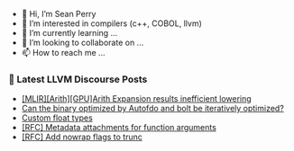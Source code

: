 - 👋 Hi, I’m Sean Perry
- 👀 I’m interested in compilers (c++, COBOL, llvm)
- 🌱 I’m currently learning ...
- 💞️ I’m looking to collaborate on ...
- 📫 How to reach me ...

<!---
s66perry/s66perry is a ✨ special ✨ repository because its `README.md` (this file) appears on your GitHub profile.
You can click the Preview link to take a look at your changes.
--->
### 📕 Latest LLVM Discourse Posts

<!-- DISCOURSE-LLVM:START -->
- [[MLIR][Arith][GPU]Arith Expansion results inefficient lowering](https://discourse.llvm.org/t/mlir-arith-gpu-arith-expansion-results-inefficient-lowering/77718#post_9)
- [Can the binary optimized by Autofdo and bolt be iteratively optimized?](https://discourse.llvm.org/t/can-the-binary-optimized-by-autofdo-and-bolt-be-iteratively-optimized/77925#post_1)
- [Custom float types](https://discourse.llvm.org/t/custom-float-types/77629#post_14)
- [[RFC] Metadata attachments for function arguments](https://discourse.llvm.org/t/rfc-metadata-attachments-for-function-arguments/76420#post_18)
- [[RFC] Add nowrap flags to trunc](https://discourse.llvm.org/t/rfc-add-nowrap-flags-to-trunc/77453#post_8)
<!-- DISCOURSE-LLVM:END -->
